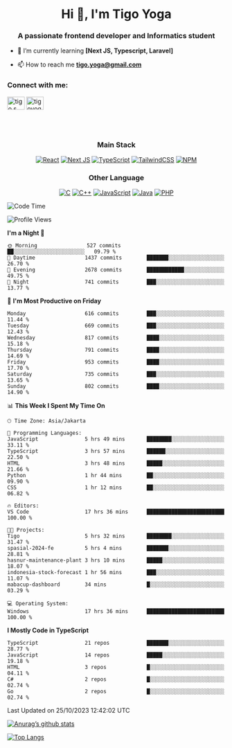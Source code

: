 <h1 align="center">Hi 👋, I'm Tigo Yoga</h1>
<h3 align="center">A passionate frontend developer and Informatics student</h3>

- 🌱 I’m currently learning **[Next JS, Typescript, Laravel]**

- 📫 How to reach me **tigo.yoga@gmail.com**

<h3 align="left">Connect with me:</h3>
<p align="left">
<a href="https://linkedin.com/in/tigo s yoga" target="blank"><img align="center" src="https://raw.githubusercontent.com/rahuldkjain/github-profile-readme-generator/master/src/images/icons/Social/linked-in-alt.svg" alt="tigo s yoga" height="30" width="40" /></a>
<a href="https://instagram.com/tigoyoga" target="blank"><img align="center" src="https://raw.githubusercontent.com/rahuldkjain/github-profile-readme-generator/master/src/images/icons/Social/instagram.svg" alt="tigoyoga" height="30" width="40" /></a>
</p>

<br/>
<br/>

<h3 align="center">Main Stack</h3>
<div align="center">
  
  <a href="">![React](https://img.shields.io/badge/react-%2320232a.svg?style=for-the-badge&logo=react&logoColor=%2361DAFB)</a>
  <a href="">![Next JS](https://img.shields.io/badge/Next-black?style=for-the-badge&logo=next.js&logoColor=white)</a>
   <a href="">![TypeScript](https://img.shields.io/badge/typescript-%23007ACC.svg?style=for-the-badge&logo=typescript&logoColor=white)</a>
  <a href="">![TailwindCSS](https://img.shields.io/badge/tailwindcss-%2338B2AC.svg?style=for-the-badge&logo=tailwind-css&logoColor=white)</a>
  <a href="">![NPM](https://img.shields.io/badge/NPM-%23000000.svg?style=for-the-badge&logo=npm&logoColor=white)</a>
</div>
<h3 align="center">Other Language</h3>
<div align="center">
  
  <a href="">![C](https://img.shields.io/badge/c-%2300599C.svg?style=for-the-badge&logo=c&logoColor=white)</a>
  <a href="">![C++](https://img.shields.io/badge/c++-%2300599C.svg?style=for-the-badge&logo=c%2B%2B&logoColor=white)</a>
  <a href="">![JavaScript](https://img.shields.io/badge/javascript-%23323330.svg?style=for-the-badge&logo=javascript&logoColor=%23F7DF1E)</a>
  <a href="">![Java](https://img.shields.io/badge/java-%23ED8B00.svg?style=for-the-badge&logo=java&logoColor=white)</a>
  <a href="">![PHP](https://img.shields.io/badge/php-%23777BB4.svg?style=for-the-badge&logo=php&logoColor=white)</a>
</div>

<!--START_SECTION:waka-->
![Code Time](http://img.shields.io/badge/Code%20Time-601%20hrs-blue)

![Profile Views](http://img.shields.io/badge/Profile%20Views-3-blue)

**I'm a Night 🦉** 

```text
🌞 Morning                527 commits         ██░░░░░░░░░░░░░░░░░░░░░░░   09.79 % 
🌆 Daytime                1437 commits        ███████░░░░░░░░░░░░░░░░░░   26.70 % 
🌃 Evening                2678 commits        ████████████░░░░░░░░░░░░░   49.75 % 
🌙 Night                  741 commits         ███░░░░░░░░░░░░░░░░░░░░░░   13.77 % 
```
📅 **I'm Most Productive on Friday** 

```text
Monday                   616 commits         ███░░░░░░░░░░░░░░░░░░░░░░   11.44 % 
Tuesday                  669 commits         ███░░░░░░░░░░░░░░░░░░░░░░   12.43 % 
Wednesday                817 commits         ████░░░░░░░░░░░░░░░░░░░░░   15.18 % 
Thursday                 791 commits         ████░░░░░░░░░░░░░░░░░░░░░   14.69 % 
Friday                   953 commits         ████░░░░░░░░░░░░░░░░░░░░░   17.70 % 
Saturday                 735 commits         ███░░░░░░░░░░░░░░░░░░░░░░   13.65 % 
Sunday                   802 commits         ████░░░░░░░░░░░░░░░░░░░░░   14.90 % 
```


📊 **This Week I Spent My Time On** 

```text
🕑︎ Time Zone: Asia/Jakarta

💬 Programming Languages: 
JavaScript               5 hrs 49 mins       ████████░░░░░░░░░░░░░░░░░   33.11 % 
TypeScript               3 hrs 57 mins       ██████░░░░░░░░░░░░░░░░░░░   22.50 % 
HTML                     3 hrs 48 mins       █████░░░░░░░░░░░░░░░░░░░░   21.66 % 
Python                   1 hr 44 mins        ██░░░░░░░░░░░░░░░░░░░░░░░   09.90 % 
CSS                      1 hr 12 mins        ██░░░░░░░░░░░░░░░░░░░░░░░   06.82 % 

🔥 Editors: 
VS Code                  17 hrs 36 mins      █████████████████████████   100.00 % 

🐱‍💻 Projects: 
Tigo                     5 hrs 32 mins       ████████░░░░░░░░░░░░░░░░░   31.47 % 
spasial-2024-fe          5 hrs 4 mins        ███████░░░░░░░░░░░░░░░░░░   28.81 % 
hasnur-maintenance-plant 3 hrs 10 mins       █████░░░░░░░░░░░░░░░░░░░░   18.07 % 
indonesia-stock-forecast 1 hr 56 mins        ███░░░░░░░░░░░░░░░░░░░░░░   11.07 % 
mabacup-dashboard        34 mins             █░░░░░░░░░░░░░░░░░░░░░░░░   03.29 % 

💻 Operating System: 
Windows                  17 hrs 36 mins      █████████████████████████   100.00 % 
```

**I Mostly Code in TypeScript** 

```text
TypeScript               21 repos            ███████░░░░░░░░░░░░░░░░░░   28.77 % 
JavaScript               14 repos            █████░░░░░░░░░░░░░░░░░░░░   19.18 % 
HTML                     3 repos             █░░░░░░░░░░░░░░░░░░░░░░░░   04.11 % 
C#                       2 repos             █░░░░░░░░░░░░░░░░░░░░░░░░   02.74 % 
Go                       2 repos             █░░░░░░░░░░░░░░░░░░░░░░░░   02.74 % 
```




 Last Updated on 25/10/2023 12:42:02 UTC
<!--END_SECTION:waka-->

[![Anurag’s github stats](https://github-readme-stats.vercel.app/api?username=tigoyoga)](https://github.com/tigoyoga)

[![Top Langs](https://github-readme-stats.vercel.app/api/top-langs/?username=tigoyoga&layout=compact)](https://github.com/tigoyoga)
